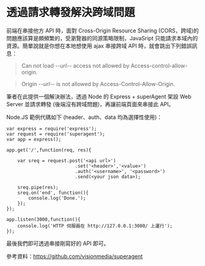 # 透過請求轉發解決跨域問題

前端在串接他方 API 時，面對 Cross-Origin Resource Sharing (CORS，跨域)的問題應該算是頗頻繁的，受瀏覽器的同源策略限制，JavaSript 只能請求本域內的資源。簡單說就是你想在本地想使用 ajax 串接跨域 API 時，就會跳出下列錯誤訊息：

> Can not load *--url--* access not allowed by Access-control-allow-origin.

> Origin *--url--* is not allowed by Access-Control-Allow-Origin.

筆者在此提供一個解決辦法，透過 Node 的 Express + superAgent 架設 Web Server 並請求轉發 (後端沒有跨域問題)，再讓前端頁面來串接此 API。

Node.JS 範例代碼如下 (header、auth、data 均為選擇性使用)：
```
var express = require('express');
var request = require('superagent');
var app = express();

app.get('/',function(req, res){

    var sreq = request.post('<api url>')
    					 .set('<header>','<value>')
    					 .auth('<username>', '<password>')
						 .send(<your json data>);

    sreq.pipe(res);
    sreq.on('end', function(){
        console.log('Done.');
    });
});

app.listen(3000,function(){
    console.log('HTTP 伺服器在 http://127.0.0.1:3000/ 上運行');
});
```

最後我們即可透過串接剛寫好的 API 即可。

參考資料：https://github.com/visionmedia/superagent